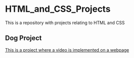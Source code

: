 # HTML_and_CSS_Projects
This is a repository with projects relating to HTML and CSS

## Dog Project
[This is a project where a video is implemented on a webpage](https://github.com/cindy123jl/HTML_and_CSS_Projects/blob/main/Assignmentdog.html)
